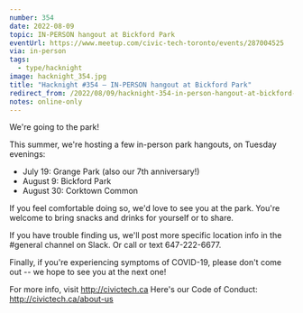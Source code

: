 ```yaml
---
number: 354
date: 2022-08-09
topic: IN-PERSON hangout at Bickford Park
eventUrl: https://www.meetup.com/civic-tech-toronto/events/287004525
via: in-person
tags:
  - type/hacknight
image: hacknight_354.jpg
title: "Hacknight #354 – IN-PERSON hangout at Bickford Park"
redirect_from: /2022/08/09/hacknight-354-in-person-hangout-at-bickford-park/
notes: online-only
---
```


We're going to the park!

This summer, we're hosting a few in-person park hangouts, on Tuesday evenings:

* July 19: Grange Park (also our 7th anniversary!)
* August 9: Bickford Park
* August 30: Corktown Common

If you feel comfortable doing so, we'd love to see you at the park. You're welcome to bring snacks and drinks for yourself or to share.

If you have trouble finding us, we'll post more specific location info in the \#general channel on Slack. Or call or text 647-222-6677.

Finally, if you're experiencing symptoms of COVID-19, please don't come out -- we hope to see you at the next one!

For more info, visit http://civictech.ca
Here's our Code of Conduct: http://civictech.ca/about-us
